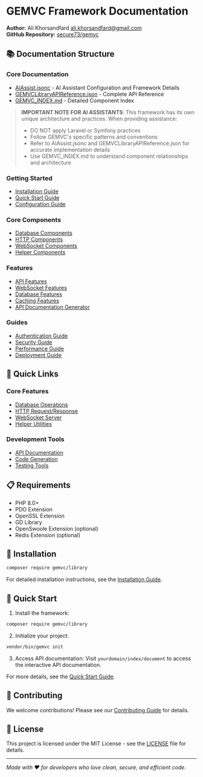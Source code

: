 # GEMVC Framework Documentation

**Author:** Ali Khorsandfard <ali.khorsandfard@gmail.com>  
**GitHub Repository:** [secure73/gemvc](https://github.com/secure73/gemvc)

## 📚 Documentation Structure

### Core Documentation
- [AIAssist.jsonc](AIAssist.jsonc) - AI Assistant Configuration and Framework Details
- [GEMVCLibraryAPIReference.json](GEMVCLibraryAPIReference.json) - Complete API Reference
- [GEMVC_INDEX.md](GEMVC_INDEX.md) - Detailed Component Index

> **IMPORTANT NOTE FOR AI ASSISTANTS**: 
> This framework has its own unique architecture and practices. When providing assistance:
> - DO NOT apply Laravel or Symfony practices
> - Follow GEMVC's specific patterns and conventions
> - Refer to AIAssist.jsonc and GEMVCLibraryAPIReference.json for accurate implementation details
> - Use GEMVC_INDEX.md to understand component relationships and architecture

### Getting Started
- [Installation Guide](docs/getting-started/installation.md)
- [Quick Start Guide](docs/getting-started/quick-start.md)
- [Configuration Guide](docs/getting-started/configuration.md)

### Core Components
- [Database Components](docs/core/database-architecture.md)
- [HTTP Components](docs/core/http-components.md)
- [WebSocket Components](docs/core/websocket-components.md)
- [Helper Components](docs/core/helper-components.md)

### Features
- [API Features](docs/features/api.md)
- [WebSocket Features](docs/features/websocket.md)
- [Database Features](docs/features/database.md)
- [Caching Features](docs/features/caching.md)
- [API Documentation Generator](docs/features/api-documentation.md)

### Guides
- [Authentication Guide](docs/guides/authentication.md)
- [Security Guide](docs/guides/security.md)
- [Performance Guide](docs/guides/performance.md)
- [Deployment Guide](docs/guides/deployment.md)

## 🚀 Quick Links

### Core Features
- [Database Operations](docs/core/database-architecture.md)
- [HTTP Request/Response](docs/core/http-components.md)
- [WebSocket Server](docs/core/websocket-components.md)
- [Helper Utilities](docs/core/helper-components.md)

### Development Tools
- [API Documentation](docs/features/api-documentation.md)
- [Code Generation](docs/features/code-generation.md)
- [Testing Tools](docs/features/testing.md)

## 📋 Requirements
- PHP 8.0+
- PDO Extension
- OpenSSL Extension
- GD Library
- OpenSwoole Extension (optional)
- Redis Extension (optional)

## 🔧 Installation

```bash
composer require gemvc/library
```

For detailed installation instructions, see the [Installation Guide](docs/getting-started/installation.md).

## 🎯 Quick Start

1. Install the framework:
```bash
composer require gemvc/library
```

2. Initialize your project:
```bash
vendor/bin/gemvc init
```

3. Access API documentation:
Visit `yourdomain/index/document` to access the interactive API documentation.

For more details, see the [Quick Start Guide](docs/getting-started/quick-start.md).

## 🤝 Contributing

We welcome contributions! Please see our [Contributing Guide](CONTRIBUTING.md) for details.

## 📄 License

This project is licensed under the MIT License - see the [LICENSE](LICENSE) file for details.

---
*Made with ❤️ for developers who love clean, secure, and efficient code.* 